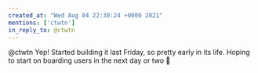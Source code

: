 ```yaml
---
created_at: "Wed Aug 04 22:38:24 +0000 2021"
mentions: ['ctwtn']
in_reply_to: @ctwtn
---
```


@ctwtn Yep! Started building it last Friday,  so pretty early in its life. Hoping to start on boarding users in the next day or two 🤞